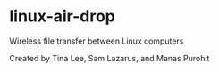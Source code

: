 # linux-air-drop
Wireless file transfer between Linux computers

Created by Tina Lee, Sam Lazarus, and Manas Purohit
